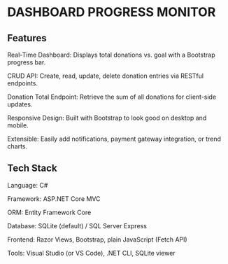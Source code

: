 # DASHBOARD PROGRESS MONITOR


## Features

Real-Time Dashboard: Displays total donations vs. goal with a Bootstrap progress bar.

CRUD API: Create, read, update, delete donation entries via RESTful endpoints.

Donation Total Endpoint: Retrieve the sum of all donations for client-side updates.

Responsive Design: Built with Bootstrap to look good on desktop and mobile.

Extensible: Easily add notifications, payment gateway integration, or trend charts.

## Tech Stack

Language: C#

Framework: ASP.NET Core MVC

ORM: Entity Framework Core

Database: SQLite (default) / SQL Server Express

Frontend: Razor Views, Bootstrap, plain JavaScript (Fetch API)

Tools: Visual Studio (or VS Code), .NET CLI, SQLite viewer
